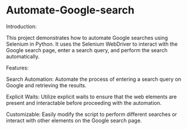 # Automate-Google-search
Introduction:

This project demonstrates how to automate Google searches using Selenium in Python. It uses the Selenium WebDriver to interact with the Google search page, enter a search query, and perform the search automatically.

Features:

Search Automation: Automate the process of entering a search query on Google and retrieving the results.

Explicit Waits: Utilize explicit waits to ensure that the web elements are present and interactable before proceeding with the automation.

Customizable: Easily modify the script to perform different searches or interact with other elements on the Google search page.
